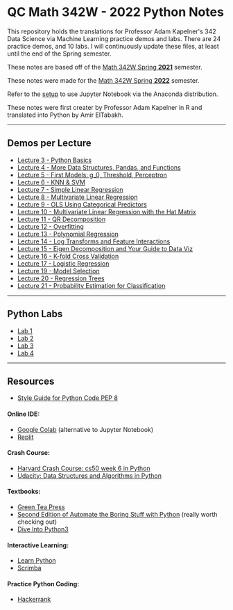 # QC Math 342W - 2022 Python Notes

This repository holds the translations for Professor Adam Kapelner's 342 Data Science via Machine Learning practice demos and labs. There are 24 practice demos, and 10 labs. I will continuously update these files, at least until the end of the Spring semester.

These notes are based off of the [Math 342W Spring **2021**](https://github.com/kapelner/QC_MATH_342W_Spring_2021) semester.

These notes were made for the [Math 342W Spring **2022**](https://github.com/kapelner/QC_MATH_342W_Spring_2022) semester.

Refer to the [setup](https://github.com/sfnxboy/342-2022-Python-Practice-lectures/blob/main/Jupyter_Setup.md) to use Jupyter Notebook via the Anaconda distribution.

These notes were first creater by Professor Adam Kapelner in R and translated into Python by Amir ElTabakh.

---

## Demos per Lecture
- [Lecture 3 - Python Basics](https://github.com/sfnxboy/342-2022-Python-Practice-lectures/blob/main/Practice%20Notes/3%20-%20Python%20Practice%20Lecture%203%20MATH%20342W%20Queens%20College%20-%20The%20Basics.ipynb)
- [Lecture 4 - More Data Structures, Pandas, and Functions](https://github.com/sfnxboy/342-2022-Python-Practice-lectures/blob/main/Practice%20Notes/4%20-%20Python%20Practice%20Lecture%204%20MATH%20342W%20Queens%20College%20-%20More%20Data%20Structures%2C%20Pandas%20and%20Functions.ipynb)
- [Lecture 5 - First Models: g_0, Threshold, Perceptron](https://github.com/sfnxboy/342-2022-Python-Practice-lectures/blob/main/Practice%20Notes/5%20-%20Python%20Practice%20Lecture%205%20MATH%20342W%20Queens%20College%20-%20Threshold%20%26%20Perceptron.ipynb)
- [Lecture 6 - KNN & SVM](https://github.com/sfnxboy/342-2022-Python-Practice-lectures/blob/main/Practice%20Notes/6%20-%20Python%20Practice%20Lecture%206%20MATH%20342W%20Queens%20College%20-%20KNN%20%26%20SVM.ipynb)
- [Lecture 7 - Simple Linear Regression](https://github.com/sfnxboy/342-2022-Python-Practice-lectures/blob/main/Practice%20Notes/7%20-%20Python%20Practice%20Lecture%207%20MATH%20342W%20Queens%20College%20-%20Simple%20Linear%20Regression.ipynb)
- [Lecture 8 - Multivariate Linear Regression](https://github.com/sfnxboy/342-2022-Python-Practice-lectures/blob/main/Practice%20Notes/8%20-%20Python%20Practice%20Lecture%208%20MATH%20342W%20Queens%20College%20-%20Multivariate%20Linear%20Regression.ipynb)
- [Lecture 9 - OLS Using Categorical Predictors](https://github.com/sfnxboy/342-2022-Python-Practice-lectures/blob/main/Practice%20Notes/9%20-%20Python%20Practice%20Lecture%209%20MATH%20342W%20Queens%20College%20-%20OLS%20Using%20Categorical%20Predictors.ipynb)
- [Lecture 10 - Multivariate Linear Regression with the Hat Matrix](https://github.com/sfnxboy/342-2022-Python-Practice-lectures/blob/main/Practice%20Notes/10%20-%20Python%20Practice%20Lecture%2010%20MATH%20342W%20Queens%20College%20-%20Multivariate%20Linear%20Regression%20with%20the%20Hat%20Matrix.ipynb)
- [Lecture 11 - QR Decomposition](https://github.com/sfnxboy/342-2022-Python-Practice-lectures/blob/main/Practice%20Notes/11%20-%20Python%20Practice%20Lecture%2011%20MATH%20342W%20Queens%20College%20-%20QR%20Decomposition.ipynb)
- [Lecture 12 - Overfitting](https://github.com/sfnxboy/342-2022-Python-Practice-lectures/blob/main/Practice%20Notes/12%20-%20Python%20Practice%20Lecture%2012%20MATH%20342W%20Queens%20College%20-%20Overfitting.ipynb)
- [Lecture 13 - Polynomial Regression](https://github.com/sfnxboy/342-2022-Python-Practice-lectures/blob/main/Practice%20Notes/13%20-%20Python%20Practice%20Lecture%2013%20MATH%20342W%20Queens%20College%20-%20Polynomial%20Regression.ipynb)
- [Lecture 14 - Log Transforms and Feature Interactions](https://github.com/sfnxboy/342-2022-Python-Practice-lectures/blob/main/Practice%20Notes/14%20-%20Python%20Practice%20Lecture%2014%20MATH%20342W%20Queens%20College%20-%20Linear%20Models%20with%20Feature%20Interactions.ipynb)
- [Lecture 15 - Eigen Decomposition and Your Guide to Data Viz](https://github.com/sfnxboy/342-2022-Python-Practice-lectures/blob/main/Practice%20Notes/15%20-%20Python%20Practice%20Lecture%2015%20MATH%20342W%20Queens%20College%20-%20Guide%20to%20Data%20Visualization.ipynb)
- [Lecture 16 - K-fold Cross Validation](https://github.com/sfnxboy/342-2022-Python-Practice-lectures/blob/main/Practice%20Notes/16%20-%20Python%20Practice%20Lecture%2016%20MATH%20342W%20Queens%20College%20-%20K-fold%20Cross%20Validation.ipynb)
- [Lecture 17 - Logistic Regression](https://github.com/sfnxboy/342-2022-Python-Practice-lectures/blob/main/Practice%20Notes/17%20-%20Python%20Practice%20Lecture%2017%20MATH%20342W%20Queens%20College%20-%20Logistic%20Regression.ipynb)
- [Lecture 19 - Model Selection](https://github.com/sfnxboy/342-2022-Python-Practice-lectures/blob/main/Practice%20Notes/19%20-%20Python%20Practice%20Lecture%2019%20MATH%20342W%20Queens%20College%20-%20Model%20Selection.ipynb)
- [Lecture 20 - Regression Trees](https://github.com/sfnxboy/342-2022-Python-Practice-lectures/blob/main/Practice%20Notes/20%20-%20Python%20Practice%20Lecture%2020%20MATH%20342W%20Queens%20College%20-%20Regression%20Trees.ipynb)
- [Lecture 21 - Probability Estimation for Classification](https://github.com/sfnxboy/342-2022-Python-Practice-lectures/blob/main/Practice%20Notes/21-%20Python%20Practice%20Lecture%2021%20MATH%20342W%20Queens%20College%20-%20Probability%20Estimation%20for%20Classification.ipynb)


---
## Python Labs
- [Lab 1](https://github.com/sfnxboy/342-2022-Python-Practice-lectures/blob/main/Labs/Lab%201%20-%20Python%20Lab.ipynb)
- [Lab 2](https://github.com/sfnxboy/342-2022-Python-Practice-lectures/blob/main/Labs/Lab%202%20-%20Python%20Lab.ipynb)
- [Lab 3](https://github.com/sfnxboy/342-2022-Python-Practice-lectures/blob/main/Labs/Lab%203%20-%20Python%20Lab.ipynb)
- [Lab 4](https://github.com/sfnxboy/342-2022-Python-Practice-lectures/blob/main/Labs/Lab%204%20-%20Python%20Lab.ipynb)

---
## Resources

- [Style Guide for Python Code PEP 8](https://www.python.org/dev/peps/pep-0008/)
#### Online IDE:
- [Google Colab](https://colab.research.google.com/notebooks/intro.ipynb#recent=true) (alternative to Jupyter Notebook)
- [Replit](https://replit.com/~)

#### Crash Course: 
- [Harvard Crash Course: cs50 week 6 in Python](https://cs50.harvard.edu/college/2019/fall/weeks/6/)
- [Udacity: Data Structures and Algorithms in Python](https://www.udacity.com/course/data-structures-and-algorithms-in-python--ud513)

#### Textbooks:
- [Green Tea Press](https://greenteapress.com/wp/think-python-2e/)
- [Second Edition of Automate the Boring Stuff with Python](https://automatetheboringstuff.com/) (really worth checking out)
- [Dive Into Python3](https://diveintopython3.net/)

#### Interactive Learning:
- [Learn Python](https://www.learnpython.org)
- [Scrimba](https://scrimba.com/g/gpython)

#### Practice Python Coding:
- [Hackerrank](https://www.hackerrank.com/domains/python)

